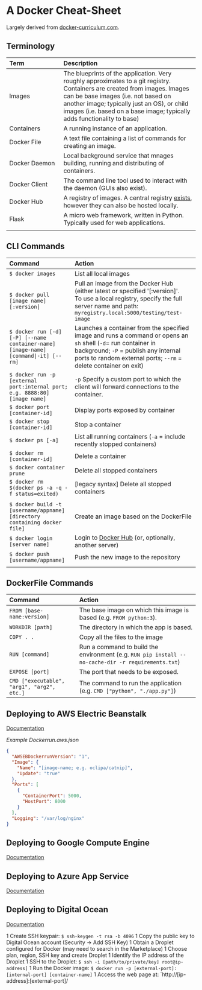 # A Docker Cheat-Sheet

Largely derived from [docker-curriculum.com](https://docker-curriculum.com/).

## Terminology
| Term | Description |
| :------- | :------- |
| Images | The blueprints of the application.  Very roughly approximates to a git registry.<br/>Containers are created from images. Images can be base images (i.e. not based on another image; typically just an OS), or child images (i.e. based on a base image; typically adds functionality to base) |
| Containers | A running instance of an application. |
| Docker File | A text file containing a list of commands for creating an image. |
| Docker Daemon | Local background service that mnages building, running and distributing of containers.  |
| Docker Client | The command line tool used to interact with the daemon (GUIs also exist). |
| Docker Hub | A registry of images.  A central registry [exists](https://hub.docker.com/search?q=&type=image), however they can also be hosted locally. |
| Flask | A micro web framework, written in Python.  Typically used for web applications. |
| <img width="350"/> | <img width="400"/> |

## CLI Commands

| Command | Action |
| :------- | :------- |
| `$ docker images`| List all local images |
| `$ docker pull [image name][:version]`| Pull an image from the Docker Hub (either latest or specified '[:version]'.<br/>To use a local registry, specify the full server name and path: `myregistry.local:5000/testing/test-image` |
| `$ docker run [-d] [-P] [--name container-name] [image-name] [command\|-it] [--rm]` | Launches a container from the specified image and runs a command or opens an `sh` shell (`-d`= run container in background; `-P` = publish any internal ports to random external ports; `--rm` = delete container on exit) |
| `$ docker run -p [external port:internal port; e.g. 8888:80] [image name]` | `-p` Specify a custom port to which the client will forward connections to the container. |
| `$ docker port [container-id]` | Display ports exposed by container |
| `$ docker stop [container-id]`| Stop a container |
| `$ docker ps [-a]`| List all running containers (`-a` = include recently stopped containers) |
| `$ docker rm [container-id]`| Delete a container |
| `$ docker container prune`| Delete all stopped containers |
| `$ docker rm $(docker ps -a -q -f status=exited)`| [legacy syntax] Delete all stopped containers |
| <img width="400"/> | <img width="400"/> |
| `$ docker build -t [username/appname] [directory containing docker file]`| Create an image based on the DockerFile |
| `$ docker login [server name]`| Login to [Docker Hub](https://hub.docker.com/) (or, optionally, another server) |
| `$ docker push [username/appname]`| Push the new image to the repository |
| <img width="400"/> | <img width="400"/> |

## DockerFile Commands

| Command | Action |
| :------- | :------- |
| `FROM [base-name:version]` | The base image on which this image is based (e.g. `FROM python:3`). |
| `WORKDIR [path]` | The directory in which the app is based. |
| `COPY . .` | Copy all the files to the image |
| `RUN [command]` | Run a command to build the environment (e.g. `RUN pip install --no-cache-dir -r requirements.txt`) | 
| `EXPOSE [port]` | The port that needs to be exposed. |
| `CMD ["executable", "arg1", "arg2", etc.]` | The command to run the application (e.g. `CMD ["python", "./app.py"]`) |

## Deploying to AWS Electric Beanstalk

[Documentation](https://docs.aws.amazon.com/elasticbeanstalk/latest/dg/single-container-docker-configuration.html#create_deploy_docker_image_dockerru)

*Example Dockerrun.aws.json*

```json
{
  "AWSEBDockerrunVersion": "1",
  "Image": {
    "Name": "[image-name; e.g. oclipa/catnip]",
    "Update": "true"
  },
  "Ports": [
    {
      "ContainerPort": 5000,
      "HostPort": 8000
    }
  ],
  "Logging": "/var/log/nginx"
}
```

## Deploying to Google Compute Engine

[Documentation](https://cloud.google.com/compute/docs/containers/deploying-containers)

## Deploying to Azure App Service

[Documentation](https://docs.microsoft.com/en-us/learn/modules/deploy-run-container-app-service/)

## Deploying to Digital Ocean

[Documentation](https://stackabuse.com/deploying-a-node-js-app-to-a-digitalocean-droplet-with-docker/)

1 Create SSH keypair: `$ ssh-keygen -t rsa -b 4096`
1 Copy the public key to Digital Ocean account (Security -> Add SSH Key)
1 Obtain a Droplet configured for Docker (may need to search in the Marketplace)
1 Choose plan, region, SSH key and create Droplet
1 Identify the IP address of the Droplet
1 SSH to the Droplet: `$ ssh -i [path/to/private/key] root@ip-address]`
1 Run the Docker image: `$ docker run -p [external-port]:[internal-port] [container-name]`
1 Access the web page at: `http://[ip-address]:[external-port]/
